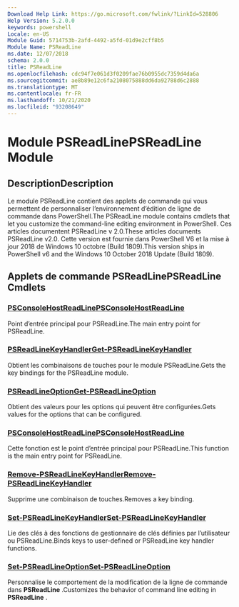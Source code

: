 ```yaml
---
Download Help Link: https://go.microsoft.com/fwlink/?LinkId=528806
Help Version: 5.2.0.0
keywords: powershell
Locale: en-US
Module Guid: 5714753b-2afd-4492-a5fd-01d9e2cff8b5
Module Name: PSReadLine
ms.date: 12/07/2018
schema: 2.0.0
title: PSReadLine
ms.openlocfilehash: cdc94f7e061d3f0209fae76b0955dc7359d4da6a
ms.sourcegitcommit: ae8b89e12c6fa2108075888dd6da92788d6c2888
ms.translationtype: MT
ms.contentlocale: fr-FR
ms.lasthandoff: 10/21/2020
ms.locfileid: "93208649"
---
```

# <span data-ttu-id="8e96b-103">Module PSReadLine</span><span class="sxs-lookup"><span data-stu-id="8e96b-103">PSReadLine Module</span></span>

## <span data-ttu-id="8e96b-104">Description</span><span class="sxs-lookup"><span data-stu-id="8e96b-104">Description</span></span>

<span data-ttu-id="8e96b-105">Le module PSReadLine contient des applets de commande qui vous permettent de personnaliser l’environnement d’édition de ligne de commande dans PowerShell.</span><span class="sxs-lookup"><span data-stu-id="8e96b-105">The PSReadLine module contains cmdlets that let you customize the command-line editing environment in PowerShell.</span></span> <span data-ttu-id="8e96b-106">Ces articles documentent PSReadLine v 2.0.</span><span class="sxs-lookup"><span data-stu-id="8e96b-106">These articles documents PSReadLine v2.0.</span></span> <span data-ttu-id="8e96b-107">Cette version est fournie dans PowerShell V6 et la mise à jour 2018 de Windows 10 octobre (Build 1809).</span><span class="sxs-lookup"><span data-stu-id="8e96b-107">This version ships in PowerShell v6 and the Windows 10 October 2018 Update (Build 1809).</span></span>

## <span data-ttu-id="8e96b-108">Applets de commande PSReadLine</span><span class="sxs-lookup"><span data-stu-id="8e96b-108">PSReadLine Cmdlets</span></span>

### [<span data-ttu-id="8e96b-109">PSConsoleHostReadLine</span><span class="sxs-lookup"><span data-stu-id="8e96b-109">PSConsoleHostReadLine</span></span>](PSConsoleHostReadLine.md)
<span data-ttu-id="8e96b-110">Point d’entrée principal pour PSReadLine.</span><span class="sxs-lookup"><span data-stu-id="8e96b-110">The main entry point for PSReadLine.</span></span>

### [<span data-ttu-id="8e96b-111">PSReadLineKeyHandler</span><span class="sxs-lookup"><span data-stu-id="8e96b-111">Get-PSReadLineKeyHandler</span></span>](Get-PSReadLineKeyHandler.md)
<span data-ttu-id="8e96b-112">Obtient les combinaisons de touches pour le module PSReadLine.</span><span class="sxs-lookup"><span data-stu-id="8e96b-112">Gets the key bindings for the PSReadLine module.</span></span>

### [<span data-ttu-id="8e96b-113">PSReadLineOption</span><span class="sxs-lookup"><span data-stu-id="8e96b-113">Get-PSReadLineOption</span></span>](Get-PSReadLineOption.md)
<span data-ttu-id="8e96b-114">Obtient des valeurs pour les options qui peuvent être configurées.</span><span class="sxs-lookup"><span data-stu-id="8e96b-114">Gets values for the options that can be configured.</span></span>

### [<span data-ttu-id="8e96b-115">PSConsoleHostReadLine</span><span class="sxs-lookup"><span data-stu-id="8e96b-115">PSConsoleHostReadLine</span></span>](PSConsoleHostReadLine.md)
<span data-ttu-id="8e96b-116">Cette fonction est le point d’entrée principal pour PSReadLine.</span><span class="sxs-lookup"><span data-stu-id="8e96b-116">This function is the main entry point for PSReadLine.</span></span>

### [<span data-ttu-id="8e96b-117">Remove-PSReadLineKeyHandler</span><span class="sxs-lookup"><span data-stu-id="8e96b-117">Remove-PSReadLineKeyHandler</span></span>](Remove-PSReadLineKeyHandler.md)
<span data-ttu-id="8e96b-118">Supprime une combinaison de touches.</span><span class="sxs-lookup"><span data-stu-id="8e96b-118">Removes a key binding.</span></span>

### [<span data-ttu-id="8e96b-119">Set-PSReadLineKeyHandler</span><span class="sxs-lookup"><span data-stu-id="8e96b-119">Set-PSReadLineKeyHandler</span></span>](Set-PSReadLineKeyHandler.md)
<span data-ttu-id="8e96b-120">Lie des clés à des fonctions de gestionnaire de clés définies par l’utilisateur ou PSReadLine.</span><span class="sxs-lookup"><span data-stu-id="8e96b-120">Binds keys to user-defined or PSReadLine key handler functions.</span></span>

### [<span data-ttu-id="8e96b-121">Set-PSReadLineOption</span><span class="sxs-lookup"><span data-stu-id="8e96b-121">Set-PSReadLineOption</span></span>](Set-PSReadLineOption.md)
<span data-ttu-id="8e96b-122">Personnalise le comportement de la modification de la ligne de commande dans **PSReadLine** .</span><span class="sxs-lookup"><span data-stu-id="8e96b-122">Customizes the behavior of command line editing in **PSReadLine** .</span></span>

